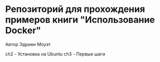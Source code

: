 # Репозиторий для прохождения примеров книги "Использование Docker"
Автор Эдриен Моуэт

ch2 - Установка на Ubuntu
ch3 - Первые шаги
